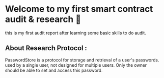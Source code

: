 # Welcome to my first smart contract audit & research 👋

this is my first audit report after learning some basic skills to do audit.

## About Research Protocol :

PasswordStore is a protocol for storage and retrieval of a user's passwords. used by a single user, not designed for multiple users. Only the owner should be able to set and access this password.
